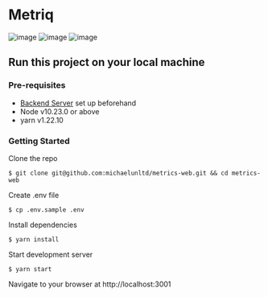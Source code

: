 # Metriq

![image](https://user-images.githubusercontent.com/16665393/135796765-935c43c9-7c26-4718-bd81-01d085ed8497.png)
![image](https://user-images.githubusercontent.com/16665393/135796817-de840703-7056-4396-a6b4-fbdf7f3c204c.png)
![image](https://user-images.githubusercontent.com/16665393/135796852-0a2198b2-b560-4ea2-93e4-105020e7a7af.png)

## Run this project on your local machine
### Pre-requisites
- [Backend Server](https://github.com/mikkotan/metrics-api) set up beforehand
- Node v10.23.0 or above
- yarn v1.22.10

### Getting Started
Clone the repo
```
$ git clone git@github.com:michaelunltd/metrics-web.git && cd metrics-web
```
Create .env file
```
$ cp .env.sample .env
```
Install dependencies
```
$ yarn install
```

Start development server
```
$ yarn start
```

Navigate to your browser at http://localhost:3001
